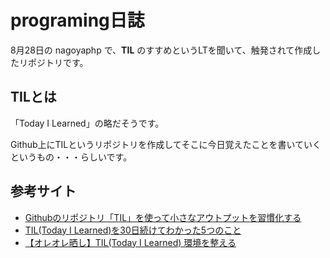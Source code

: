 # programing日誌

8月28日の nagoyaphp で、**TIL** のすすめというLTを聞いて、触発されて作成したリポジトリです。

## TILとは

「Today I Learned」の略だそうです。

Github上にTILというリポジトリを作成してそこに今日覚えたことを書いていくというもの・・・らしいです。

## 参考サイト

- [Githubのリポジトリ「TIL」を使って小さなアウトプットを習慣化する](https://qiita.com/nemui_/items/239335b4ed0c3c797add)
- [TIL(Today I Learned)を30日続けてわかった5つのこと](https://blog.lisb.direct/entry/2016/03/28/100000)
- [【オレオレ晒し】TIL(Today I Learned) 環境を整える](http://stakiran.hatenablog.com/entry/2019/02/18/193442)

